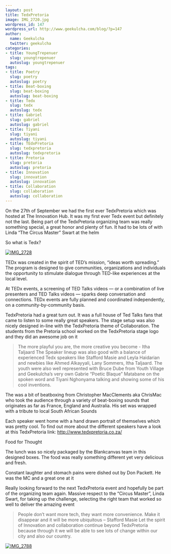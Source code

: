 ```yaml
---
layout: post
title: TedxPretoria
image: IMG_2720.jpg
wordpress_id: 147
wordpress_url: http://www.geekulcha.com/blog/?p=147
author:
  name: Geekulcha
  twitter: geekulcha
categories:
- title: YoungTrepenuer
  slug: youngtrepenuer
  autoslug: youngtrepenuer
tags:
- title: Poetry
  slug: poetry
  autoslug: poetry
- title: Beat-boxing
  slug: beat-boxing
  autoslug: beat-boxing
- title: Tedx
  slug: tedx
  autoslug: tedx
- title: Gabriel
  slug: gabriel
  autoslug: gabriel
- title: Tiyani
  slug: tiyani
  autoslug: tiyani
- title: TEdxPretoria
  slug: tedxpretoria
  autoslug: tedxpretoria
- title: Pretoria
  slug: pretoria
  autoslug: pretoria
- title: Innovation
  slug: innovation
  autoslug: innovation
- title: Collaboration
  slug: collaboration
  autoslug: collaboration
---
```

On the 27th of September we had the first ever TedxPretoria which was hosted at The Innovation Hub. It was my first ever Tedx event but definitely not the last. Being part of the TedxPretoria organizing team was really something special, a great honor and plenty of fun. It had to be lots of with Linda “The Circus Master” Swart at the helm

 So what is Tedx?

[![IMG_2728](http://www.geekulcha.com/blog/wp-content/uploads/2013/10/IMG_2728-300x200.jpg)](http://www.geekulcha.com/blog/wp-content/uploads/2013/10/IMG_2728.jpg)


 TEDx was created in the spirit of TED’s mission, “ideas worth spreading.” The program is designed to give communities, organizations and individuals the opportunity to stimulate dialogue through TED-like experiences at the local level.

 At TEDx events, a screening of TED Talks videos — or a combination of live presenters and TED Talks videos — sparks deep conversation and connections. TEDx events are fully planned and coordinated independently, on a community-by-community basis.

 TedxPretoria had a great turn out. It was a full house of Ted Talks fans that came to listen to some really great speakers. The stage setup was also nicely designed in-line with the TedxPretoria theme of Collaboration. The students from the Pretoria school worked on the TedxPretoria stage logo and they did an awesome job on it
> The more playful you are, the more creative you become - Itha Taljaard
 The Speaker lineup was also good with a balance of experienced Tedx speakers like Stafford Masie and Leyla Haidarian and newbies like Ahmed Alkayyali, Lany Sommers, Itha Taljaard. The youth were also well represented with Bruce Dube from Youth Village and Geekulcha’s very own Gabrie “Poetic Blaque” Matabane on the spoken word and Tiyani Nghonyama talking and showing some of his cool inventions.

 The was a bit of beatboxing from Christopher MacClements aka ChrisMac who took the audience through a variety of beat-boxing sounds that originates as far as France, England and Australia. His set was wrapped with a tribute to local South African Sounds

 Each speaker went home with a hand drawn portrait of themselves which was pretty cool. To find out more about the different speakers have a look at this TedxPretoria link: http://www.tedxpretoria.co.za/

 Food for Thought

 The lunch was so nicely packaged by the Blankcanvas team in this designed boxes. The food was really something different yet very delicious and fresh.

 Constant laughter and stomach pains were dished out by Don Packett. He was the MC and a great one at it

 Really looking forward to the next TedxPretoria event and hopefully be part of the organizing team again. Massive respect to the “Circus Master”, Linda Swart, for taking up the challenge, selecting the right team that worked so well to deliver the amazing event
> People don’t want more tech, they want more convenience. Make it disappear and it will be more ubiquitous – Stafford Masie
 Let the spirit of Innovation and collaboration continue beyond TedxPretoria because through it we will be able to see lots of change within our city and also our country.



 [![IMG_2788](http://www.geekulcha.com/blog/wp-content/uploads/2013/10/IMG_2788-300x200.jpg)](http://www.geekulcha.com/blog/wp-content/uploads/2013/10/IMG_2788.jpg)

